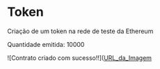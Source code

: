 # Token
Criação de um token na rede de teste da Ethereum

Quantidade emitida: 10000

![Contrato criado com sucesso!!]([URL_da_Imagem](https://github.com/CarlosAGSilva/Token/blob/main/Contrato_Importado.png)
